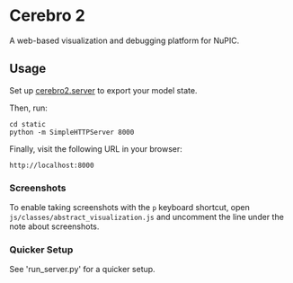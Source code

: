 # Cerebro 2
A web-based visualization and debugging platform for NuPIC.

## Usage

Set up [cerebro2.server](https://github.com/numenta/nupic.cerebro2.server) to export your model state.

Then, run:

    cd static
    python -m SimpleHTTPServer 8000
    
Finally, visit the following URL in your browser:

    http://localhost:8000
 
### Screenshots

To enable taking screenshots with the `p` keyboard shortcut, open `js/classes/abstract_visualization.js` and uncomment the line under the note about screenshots.

### Quicker Setup 
See 'run_server.py' for a quicker setup.
